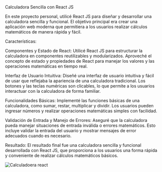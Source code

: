 Calculadora Sencilla con React JS

En este proyecto personal, utilicé React JS para diseñar y desarrollar una calculadora sencilla y funcional. 
El objetivo principal era crear una aplicación web moderna que permitiera a los usuarios realizar cálculos matemáticos de manera rápida y fácil.

Características:

Componentes y Estado de React: Utilicé React JS para estructurar la calculadora en componentes reutilizables y modularizados. 
Aproveché el concepto de estado y propiedades de React para manejar los valores y las operaciones matemáticas en tiempo real.

Interfaz de Usuario Intuitiva: Diseñé una interfaz de usuario intuitiva y fácil de usar que reflejaba la apariencia de una calculadora tradicional. 
Los botones y las teclas numéricas son clicables, lo que permite a los usuarios interactuar con la calculadora de forma familiar.

Funcionalidades Básicas: Implementé las funciones básicas de una calculadora, como sumar, restar, multiplicar y dividir. 
Los usuarios pueden ingresar números y realizar operaciones matemáticas simples con facilidad.

Validación de Entrada y Manejo de Errores: Aseguré que la calculadora pueda manejar situaciones de entrada inválida o errores matemáticos. 
Esto incluye validar la entrada del usuario y mostrar mensajes de error adecuados cuando es necesario.


Resultado: El resultado final fue una calculadora sencilla y funcional desarrollada con React JS, que proporciona a los usuarios una forma rápida y conveniente de realizar cálculos matemáticos básicos. 

![Calculadoera react](https://github.com/GabyLow/calculadora-react/assets/127358083/ca3e92ca-b67e-4af4-ae43-cf3cae165e27)

